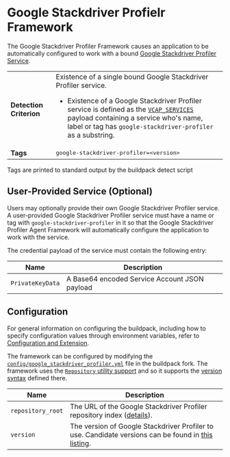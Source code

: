# Google Stackdriver Profielr Framework
The Google Stackdriver Profiler Framework causes an application to be automatically configured to work with a bound [Google Stackdriver Profiler Service][].

<table>
  <tr>
    <td><strong>Detection Criterion</strong></td><td>Existence of a single bound Google Stackdriver Profiler service.
      <ul>
        <li>Existence of a Google Stackdriver Profiler service is defined as the <a href="http://docs.cloudfoundry.org/devguide/deploy-apps/environment-variable.html#VCAP-SERVICES"><code>VCAP_SERVICES</code></a> payload containing a service who's name, label or tag has <code>google-stackdriver-profiler</code> as a substring.</li>
      </ul>
    </td>
  </tr>
  <tr>
    <td><strong>Tags</strong></td>
    <td><tt>google-stackdriver-profiler=&lt;version&gt;</tt></td>
  </tr>
</table>
Tags are printed to standard output by the buildpack detect script

## User-Provided Service (Optional)
Users may optionally provide their own Google Stackdriver Profiler service. A user-provided Google Stackdriver Profiler service must have a name or tag with `google-stackdriver-profiler` in it so that the Google Stackdriver Profiler Agent Framework will automatically configure the application to work with the service.

The credential payload of the service must contain the following entry:

| Name | Description
| ---- | -----------
| `PrivateKeyData` | A Base64 encoded Service Account JSON payload

## Configuration
For general information on configuring the buildpack, including how to specify configuration values through environment variables, refer to [Configuration and Extension][].

The framework can be configured by modifying the [`config/google_stackdriver_profiler.yml`][] file in the buildpack fork.  The framework uses the [`Repository` utility support][repositories] and so it supports the [version syntax][] defined there.

| Name | Description
| ---- | -----------
| `repository_root` | The URL of the Google Stackdriver Profiler repository index ([details][repositories]).
| `version` | The version of Google Stackdriver Profiler to use. Candidate versions can be found in [this listing][].

[Configuration and Extension]: ../README.md#configuration-and-extension
[`config/google_stackdriver_profiler.yml`]: ../config/google_stackdriver_profiler.yml
[Google Stackdriver Profiler Service]: https://cloud.google.com/profiler/
[repositories]: extending-repositories.md
[this listing]: http://download.pivotal.io.s3.amazonaws.com/google-stackdriver-profiler/trusty/x86_64/index.yml
[version syntax]: extending-repositories.md#version-syntax-and-ordering
